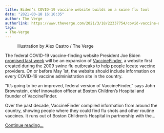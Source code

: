```yaml
---
title: Biden’s COVID-19 vaccine website builds on a swine flu tool
date: "2021-03-18 16:16:35"
author: The Verge
authorlink: https://www.theverge.com/2021/3/18/22337754/covid-vaccine-availability-website-vaccinefinder-biden
tags:
- The-Verge
---
```

<figure>
      <img alt="" src="https://cdn.vox-cdn.com/thumbor/mJdcZoYZdIyZrG1HVECidsYZDjo=/0x0:2040x1360/1310x873/cdn.vox-cdn.com/uploads/chorus_image/image/68987956/acastro_210309_1777_vaccine_0001.5.jpg" />
        <figcaption>Illustration by Alex Castro / The Verge</figcaption>
    </figure>

  <p id="eQrWJn">The federal COVID-19 vaccine-finding website President Joe Biden <a href="https://www.theverge.com/2021/3/11/22326335/biden-white-house-covid-19-vaccine-federal-website">promised last week</a> will be an expansion of <a href="https://vaccinefinder.org/">VaccineFinder</a>, a website first created during the 2009 swine flu outbreaks to help people locate vaccine providers. On or before May 1st, the website should include information on every COVID-19 vaccine administration site in the country. </p>
<p id="3V24uC">“It’s going to be an improved, federal version of VaccineFinder,” says John Brownstein, chief innovation officer at Boston Children’s Hospital and founder of VaccineFinder.</p>
<p id="Rar73q">Over the past decade, VaccineFinder compiled information from around the country, showing people where they could find flu shots and other routine vaccines. It runs out of Boston Children’s Hospital in partnership with the...</p>
  <p>
    <a href="https://www.theverge.com/2021/3/18/22337754/covid-vaccine-availability-website-vaccinefinder-biden">Continue reading&hellip;</a>
  </p>